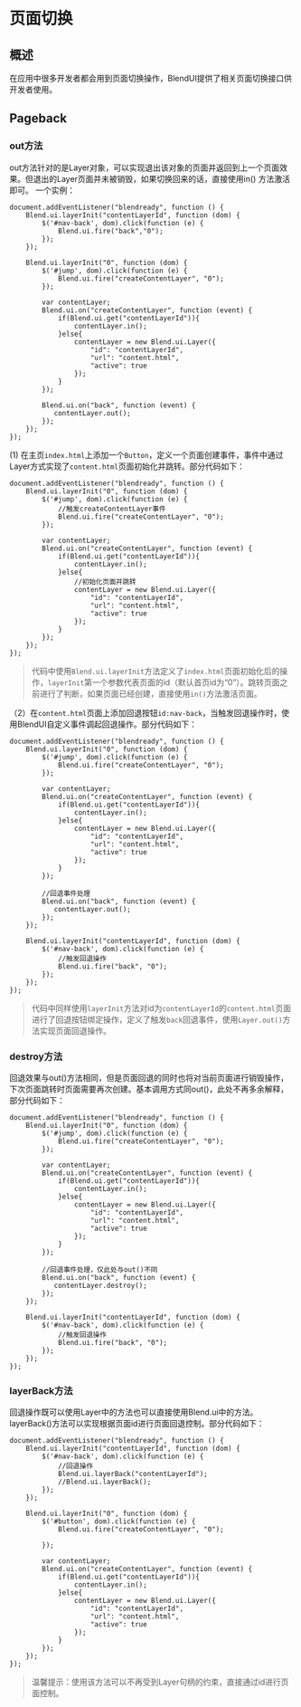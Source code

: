 # 页面切换

## 概述

在应用中很多开发者都会用到页面切换操作，BlendUI提供了相关页面切换接口供开发者使用。

## Pageback

<h3 class="pageback">out方法</h3>

out方法针对的是Layer对象，可以实现退出该对象的页面并返回到上一个页面效果。但退出的Layer页面并未被销毁，如果切换回来的话，直接使用in() 方法激活即可。
一个实例：
<pre><code>document.addEventListener("blendready", function () {
    Blend.ui.layerInit("contentLayerId", function (dom) {
        $('#nav-back', dom).click(function (e) {
            Blend.ui.fire("back","0");
        });
    });

    Blend.ui.layerInit("0", function (dom) {
        $('#jump', dom).click(function (e) {
            Blend.ui.fire("createContentLayer", "0");
        });

        var contentLayer;
        Blend.ui.on("createContentLayer", function (event) {
            if(Blend.ui.get("contentLayerId")){
                contentLayer.in();
            }else{
                contentLayer = new Blend.ui.Layer({
                    "id": "contentLayerId",
                    "url": "content.html",
                    "active": true
                });
            }
        });

        Blend.ui.on("back", function (event) {
           contentLayer.out();
        });
    });
});</code></pre>

(1) 在主页`index.html`上添加一个`Button`，定义一个页面创建事件，事件中通过Layer方式实现了`content.html`页面初始化并跳转。部分代码如下：
<pre><code>document.addEventListener("blendready", function () {
    Blend.ui.layerInit("0", function (dom) {
        $('#jump', dom).click(function (e) {
            //触发createContentLayer事件
            Blend.ui.fire("createContentLayer", "0");
        });

        var contentLayer;
        Blend.ui.on("createContentLayer", function (event) {
            if(Blend.ui.get("contentLayerId")){
                contentLayer.in();
            }else{
                //初始化页面并跳转
                contentLayer = new Blend.ui.Layer({
                    "id": "contentLayerId",
                    "url": "content.html",
                    "active": true
                });
            }
        });
    });
});</code></pre>
> 代码中使用`Blend.ui.layerInit`方法定义了`index.html`页面初始化后的操作，`layerInit`第一个参数代表页面的id（默认首页id为“0”）。跳转页面之前进行了判断，如果页面已经创建，直接使用`in()`方法激活页面。

（2）在`content.html`页面上添加回退按钮`id:nav-back`，当触发回退操作时，使用BlendUI自定义事件调起回退操作。部分代码如下：
<pre><code>document.addEventListener("blendready", function () {
    Blend.ui.layerInit("0", function (dom) {
        $('#jump', dom).click(function (e) {
            Blend.ui.fire("createContentLayer", "0");
        });

        var contentLayer;
        Blend.ui.on("createContentLayer", function (event) {
            if(Blend.ui.get("contentLayerId")){
                contentLayer.in();
            }else{
                contentLayer = new Blend.ui.Layer({
                    "id": "contentLayerId",
                    "url": "content.html",
                    "active": true
                });
            }
        });

        //回退事件处理
        Blend.ui.on("back", function (event) {
           contentLayer.out();
        });
    });

    Blend.ui.layerInit("contentLayerId", function (dom) {
        $('#nav-back', dom).click(function (e) {
            //触发回退操作
            Blend.ui.fire("back", "0");
        });
    });
});</code></pre>

>代码中同样使用`layerInit`方法对id为`contentLayerId`的`content.html`页面进行了回退按钮绑定操作，定义了触发`back`回退事件，使用`Layer.out()`方法实现页面回退操作。

<h3 class="pageback">destroy方法</h3>

回退效果与out()方法相同，但是页面回退的同时也将对当前页面进行销毁操作，下次页面跳转时页面需要再次创建。基本调用方式同out()，此处不再多余解释，部分代码如下：
<pre><code>document.addEventListener("blendready", function () {
    Blend.ui.layerInit("0", function (dom) {
        $('#jump', dom).click(function (e) {
            Blend.ui.fire("createContentLayer", "0");
        });

        var contentLayer;
        Blend.ui.on("createContentLayer", function (event) {
            if(Blend.ui.get("contentLayerId")){
                contentLayer.in();
            }else{
                contentLayer = new Blend.ui.Layer({
                    "id": "contentLayerId",
                    "url": "content.html",
                    "active": true
                });
            }
        });

        //回退事件处理，仅此处与out()不同
        Blend.ui.on("back", function (event) {
           contentLayer.destroy();
        });
    });

    Blend.ui.layerInit("contentLayerId", function (dom) {
        $('#nav-back', dom).click(function (e) {
            //触发回退操作
            Blend.ui.fire("back", "0");
        });
    });
});</code></pre>


<h3 class="pageback">layerBack方法</h3>

回退操作既可以使用Layer中的方法也可以直接使用Blend.ui中的方法。layerBack()方法可以实现根据页面id进行页面回退控制。部分代码如下：
<pre><code>document.addEventListener("blendready", function () {
    Blend.ui.layerInit("contentLayerId", function (dom) {
        $('#nav-back', dom).click(function (e) {
            //回退操作
            Blend.ui.layerBack("contentLayerId");
            //Blend.ui.layerBack();
        });
    });

    Blend.ui.layerInit("0", function (dom) {
        $('#button', dom).click(function (e) {
            Blend.ui.fire("createContentLayer", "0");

        });

        var contentLayer;
        Blend.ui.on("createContentLayer", function (event) {
            if(Blend.ui.get("contentLayerId")){
                contentLayer.in();
            }else{
                contentLayer = new Blend.ui.Layer({
                    "id": "contentLayerId",
                    "url": "content.html",
                    "active": true
                });
            }
        });
    });
});</code></pre>

> 温馨提示：使用该方法可以不再受到Layer句柄的约束，直接通过id进行页面控制。